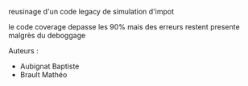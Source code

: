 reusinage d'un code legacy de simulation d'impot

le code coverage depasse les 90% mais des erreurs restent presente malgrès du deboggage

Auteurs : 
- Aubignat Baptiste
- Brault Mathéo